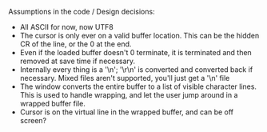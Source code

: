  Assumptions in the code / Design decisions:

 - All ASCII for now, now UTF8
 - The cursor is only ever on a valid buffer location.  This can be the hidden CR of the line, or the 0 at the end.
 - Even if the loaded buffer doesn't 0 terminate, it is terminated and then removed at save time if necessary.
 - Internally every thing is a '\n'; '\r\n' is converted and converted back if necessary.  Mixed files aren't supported, you'll just get a '\n' file
 - The window converts the entire buffer to a list of visible character lines.  This is used to handle wrapping, and let the user jump around in a wrapped buffer file.
 - Cursor is on the virtual line in the wrapped buffer, and can be off screen?